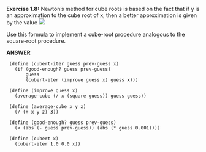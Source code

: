**Exercise 1.8:** Newton’s method for cube roots is based on the fact that if y is an approximation to the cube root of x, then a better approximation is given by the value
![]("/images/ex_1_8.png")

Use this formula to implement a cube-root procedure analogous to the square-root procedure.


**ANSWER**

```
 (define (cubert-iter guess prev-guess x) 
   (if (good-enough? guess prev-guess) 
       guess 
       (cubert-iter (improve guess x) guess x))) 
  
 (define (improve guess x) 
   (average-cube (/ x (square guess)) guess guess)) 
  
 (define (average-cube x y z) 
   (/ (+ x y z) 3)) 
  
 (define (good-enough? guess prev-guess) 
   (< (abs (- guess prev-guess)) (abs (* guess 0.001)))) 
  
 (define (cubert x) 
   (cubert-iter 1.0 0.0 x))
```
